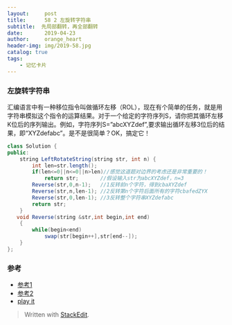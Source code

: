 ```yaml
---
layout:     post
title:      58 2 左旋转字符串
subtitle:  先局部翻转，再全部翻转
date:       2019-04-23
author:     orange_heart
header-img: img/2019-58.jpg
catalog: true
tags:
    - 记忆卡片
---
```


###   左旋转字符串

汇编语言中有一种移位指令叫做循环左移（ROL），现在有个简单的任务，就是用字符串模拟这个指令的运算结果。对于一个给定的字符序列S，请你把其循环左移K位后的序列输出。例如，字符序列S=”abcXYZdef”,要求输出循环左移3位后的结果，即“XYZdefabc”。是不是很简单？OK，搞定它！

```java
class Solution {
public:
    string LeftRotateString(string str, int n) {
        int len=str.length();
        if(len<=0||n<=0||n>len)//感觉这道题对边界的考虑还是非常重要的！
            return str;       //假设输入str为abcXYZdef，n=3   
        Reverse(str,0,n-1);   //1反转前n个字符，得到cbaXYZdef
        Reverse(str,n,len-1); //2反转第n个字符后面所有的字符cbafedZYX
        Reverse(str,0,len-1); //3反转整个字符串XYZdefabc
        return str;
    }
   void Reverse(string &str,int begin,int end)
    {
        while(begin<end)
            swap(str[begin++],str[end--]);
    }
};
```



### 参考

- [参考1](https://github.com/zhedahht/CodingInterviewChinese2)
- [参考2](https://github.com/gatieme/CodingInterviews)
- [play it](https://www.nowcoder.com/practice/12d959b108cb42b1ab72cef4d36af5ec?tpId=13&tqId=11196&rp=2&ru=/ta/coding-interviews&qru=/ta/coding-interviews/question-ranking&tPage=3)




> Written with [StackEdit](https://stackedit.io/).

<head>
    <script src="https://cdn.mathjax.org/mathjax/latest/MathJax.js?config=TeX-AMS-MML_HTMLorMML" type="text/javascript"></script>
    <script type="text/x-mathjax-config">
        MathJax.Hub.Config({
            tex2jax: {
            skipTags: ['script', 'noscript', 'style', 'textarea', 'pre'],
            inlineMath: [['$','$']]
            }
        });
    </script>
</head>
<!--stackedit_data:
eyJoaXN0b3J5IjpbMjAxNDkwMDExMCwtMjA4ODc0NjYxMl19
-->